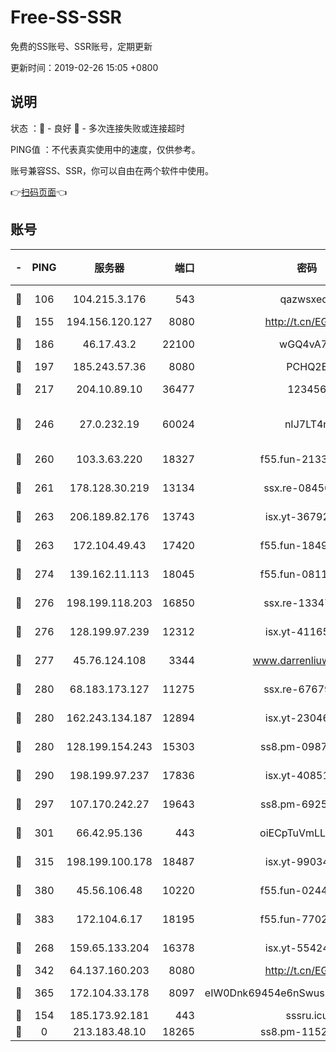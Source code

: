 # Free-SS-SSR

免费的SS账号、SSR账号，定期更新

更新时间：2019-02-26 15:05 +0800

## 说明

状态     ：🙂 - 良好 🙁 - 多次连接失败或连接超时

PING值   ：不代表真实使用中的速度，仅供参考。

账号兼容SS、SSR，你可以自由在两个软件中使用。

👉[扫码页面](https://liesauer.github.io/free-ss-ssr.github.io/)👈

## 账号

|-|PING|服务器|端口|密码|加密方式|区域|
|:----:|:----:|:-----:|-----:|:----:|:----:|:----:|
|🙂|106|104.215.3.176|543|qazwsxedc|aes-256-gcm|JP|
|🙂|155|194.156.120.127|8080|http://t.cn/EGJIyrl|rc4-md5|RU|
|🙂|186|46.17.43.2|22100|wGQ4vA7D|aes-256-gcm|RU|
|🙂|197|185.243.57.36|8080|PCHQ2E|rc4-md5|US|
|🙂|217|204.10.89.10|36477|123456|aes-256-cfb|US|
|🙂|246|27.0.232.19|60024|nIJ7LT4n|xchacha20-ietf-poly1305|HK|
|🙂|260|103.3.63.220|18327|f55.fun-21337727|aes-256-cfb|SG|
|🙂|261|178.128.30.219|13134|ssx.re-08456278|aes-256-cfb|SG|
|🙂|263|206.189.82.176|13743|isx.yt-36792230|aes-256-cfb|SG|
|🙂|263|172.104.49.43|17420|f55.fun-18495556|aes-256-cfb|SG|
|🙂|274|139.162.11.113|18045|f55.fun-08116553|aes-256-cfb|SG|
|🙂|276|198.199.118.203|16850|ssx.re-13347864|aes-256-cfb|US|
|🙂|276|128.199.97.239|12312|isx.yt-41165013|aes-256-cfb|SG|
|🙂|277|45.76.124.108|3344|www.darrenliuwei.com|aes-256-cfb|AU|
|🙂|280|68.183.173.127|11275|ssx.re-67679470|aes-256-cfb|US|
|🙂|280|162.243.134.187|12894|isx.yt-23046109|aes-256-cfb|US|
|🙂|280|128.199.154.243|15303|ss8.pm-09872872|aes-256-cfb|SG|
|🙂|290|198.199.97.237|17836|isx.yt-40851565|aes-256-cfb|US|
|🙂|297|107.170.242.27|19643|ss8.pm-69252395|aes-256-cfb|US|
|🙂|301|66.42.95.136|443|oiECpTuVmLLxk4Ts|aes-256-cfb|US|
|🙂|315|198.199.100.178|18487|isx.yt-99034237|aes-256-cfb|US|
|🙂|380|45.56.106.48|10220|f55.fun-02447573|aes-256-cfb|US|
|🙂|383|172.104.6.17|18195|f55.fun-77023354|aes-256-cfb|US|
|🙂|268|159.65.133.204|16378|isx.yt-55424793|aes-256-cfb|SG|
|🙂|342|64.137.160.203|8080|http://t.cn/EGJIyrl|rc4-md5|CA|
|🙂|365|172.104.33.178|8097|eIW0Dnk69454e6nSwuspv9DmS201tQ0D|aes-256-cfb|SG|
|🙁|154|185.173.92.181|443|sssru.icu|rc4-md5|RU|
|🙁|0|213.183.48.10|18265|ss8.pm-11524914|rc4-md5|RU|
